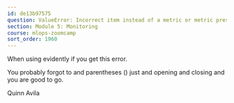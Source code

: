 ```yaml
---
id: de13b97575
question: ValueError: Incorrect item instead of a metric or metric preset was passed to Report
section: Module 5: Monitoring
course: mlops-zoomcamp
sort_order: 1960
---
```


When using evidently if you get this error.

You probably forgot to and parentheses () just and opening and closing and you are good to go.

Quinn Avila

